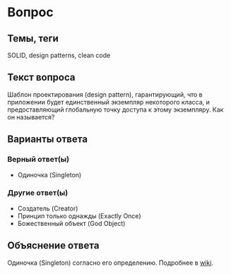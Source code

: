 # Вопрос

## Темы, теги

SOLID, design patterns, clean code

## Текст вопроса

Шаблон проектирования (design pattern), гарантирующий, что в приложении будет единственный экземпляр некоторого класса, и предоставляющий глобальную точку доступа к этому экземпляру. Как он называется?

## Варианты ответа

### Верный ответ(ы)

* Одиночка (Singleton)

### Другие ответ(ы)

* Создатель (Creator)
* Принцип только однажды (Exactly Once)
* Божественный объект (God Object)

## Объяснение ответа

Одиночка (Singleton) согласно его определению. Подробнее в [wiki](https://technical-excellence.ru/wiki/DesignPatterns).
